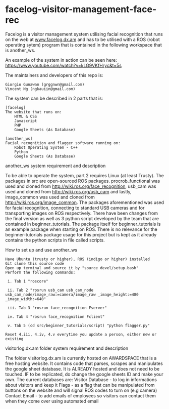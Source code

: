 # facelog-visitor-management-face-rec
Facelog is a visitor management system utilising facial recognition that runs on the web at www.facelog.dx.am and has to be utilised with a ROS (robot operating sytem) program that is contained in the following workspace that is another_ws. 

An example of the system in action can be seen here:
https://www.youtube.com/watch?v=kLG9VKfHryc&t=5s

The maintainers and developers of this repo is:

    Giorgio Gunawan (grggnwn@gmail.com)
    Vincent Ng (ngkauiin@gmail.com)

The system can be described in 2 parts that is:

    [facelog]
    The website that runs on:
        HTML & CSS
        Javascript
        PHP
        Google Sheets (As Database)

    [another_ws]
    Facial recognition and flagger software running on:
        Robot Operating System - C++
        Python
        Google Sheets (As Database)
 
another_ws system requirement and description

To be able to operate the system, part 2 requires Linux (at least Trusty). The packages in src are open-sourced ROS packages. procrob_functional was used and cloned from http://wiki.ros.org/face_recognition, usb_cam was used and cloned from http://wiki.ros.org/usb_cam and lastly, image_common was used and cloned from http://wiki.ros.org/image_common. The packages aforementioned was used for facial recognition, connecting to standard USB cameras and for transporting images on ROS respectively. 
There have been changes from the final version as well as 3 python script developed by the team that are contained in beginner_tutorials. The package itself for beginner_tutorials is an example package when starting on ROS. There is no relevance for the beginner-tutorials package usage for this project but is kept as it already contains the python scripts in file called scripts.

How to set up and use another_ws

    Have Ubuntu (trusty or higher), ROS (indigo or higher) installed
    Git clone this source code
    Open up terminal and source it by "source devel/setup.bash"
    Perform the following commands:

     i. Tab 1 "roscore"

     ii. Tab 2 "rosrun usb_cam usb_cam_node usb_cam_node/image_raw:=camera/image_raw _image_height:=480 _image_width:=640"

     iii. Tab 3 "rosrun face_recognition Fserver"

     iv. Tab 4 "rosrun face_recognition Fclient"

     v. Tab 5 (cd src/beginner_tutorials/script) "python flagger.py"

    Reset 4.iii, 4.iv, 4.v everytime you update a person, either new or existing

visitorlog.dx.am folder system requirement and description

The folder visitorlog.dx.am is currently hosted on AWARDSPACE that is a free hosting website. It contains code that parses, scrapes and manipulates the google sheet database. It is ALREADY hosted and does not need to be touched. IF to be replicated, do change the google sheets ID and make your own. The current databases are:
Visitor Database - to log in informations about visitors and keep it
Flags - as a flag that can be manipulated from buttons on the website and will signal ROS codes to turn on (e.g camera)
Contact Email - to add emails of employees so visitors can contact them when they come over using automated email
